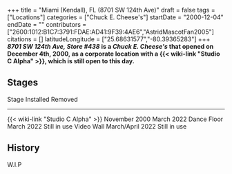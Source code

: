 +++
title = "Miami (Kendall), FL (8701 SW 124th Ave)"
draft = false
tags = ["Locations"]
categories = ["Chuck E. Cheese's"]
startDate = "2000-12-04"
endDate = ""
contributors = ["2600:1012:B1C7:3791:FDAE:AD41:9F39:4AE6","AstridMascotFan2005"]
citations = []
latitudeLongitude = ["25.68631577","-80.39365283"]
+++
***8701 SW 124th Ave,* ***Store #438* is a *Chuck E. Cheese's* that opened on December 4th, 2000, as a corporate location with a {{< wiki-link "Studio C Alpha" >}}, which is still open to this day.****

## Stages

  Stage                                    Installed          Removed
  ---------------------------------------- ------------------ --------------
  {{< wiki-link "Studio C Alpha" >}}   November 2000      March 2022
  Dance Floor                              March 2022         Still in use
  Video Wall                               March/April 2022   Still in use

## History

W.I.P
